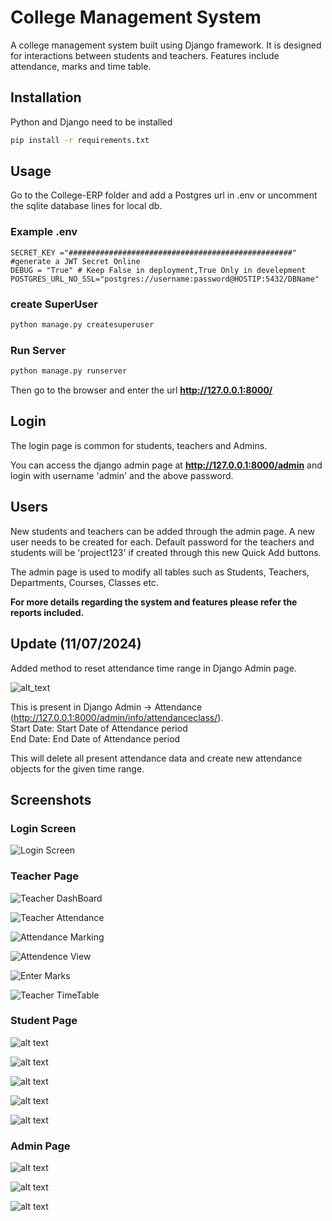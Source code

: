 # College Management System

A college management system built using Django framework. It is designed for interactions between students and teachers. Features include attendance, marks and time table.

## Installation

Python and Django need to be installed

```bash
pip install -r requirements.txt
```

## Usage

Go to the College-ERP folder and add a Postgres url in .env or uncomment the sqlite database lines for local db.

### Example .env

```
SECRET_KEY ="##################################################" #generate a JWT Secret Online
DEBUG = "True" # Keep False in deployment,True Only in develepment
POSTGRES_URL_NO_SSL="postgres://username:password@HOSTIP:5432/DBName"
```

### create SuperUser

```bash
python manage.py createsuperuser
```

### Run Server

```bash
python manage.py runserver
```

Then go to the browser and enter the url **http://127.0.0.1:8000/**

## Login

The login page is common for students, teachers and Admins.

You can access the django admin page at **http://127.0.0.1:8000/admin** and login with username 'admin' and the above password.

## Users

New students and teachers can be added through the admin page. A new user needs to be created for each.
Default password for the teachers and students will be 'project123' if created through this new Quick Add buttons.

The admin page is used to modify all tables such as Students, Teachers, Departments, Courses, Classes etc.

**For more details regarding the system and features please refer the reports included.**

## Update (11/07/2024)

Added method to reset attendance time range in Django Admin page.

![alt_text](https://i.imgur.com/0xOWmUZ.png)

This is present in Django Admin -> Attendance (http://127.0.0.1:8000/admin/info/attendanceclass/).  
Start Date: Start Date of Attendance period  
End Date: End Date of Attendance period

This will delete all present attendance data and create new attendance objects for the given time range.

## Screenshots

### Login Screen

![Login Screen](https://imgur.com/WHXZ7hm.png)

### Teacher Page

![Teacher DashBoard](https://imgur.com/lhRQnnE.png)

![Teacher Attendance](https://imgur.com/N4VVbVR.png)

![Attendance Marking](https://imgur.com/9GKsdBP.png)

![Attendence View](https://imgur.com/88TThj6.png)

![Enter Marks](https://imgur.com/OmrNNU4.png)

![Teacher TimeTable](https://imgur.com/pJcXVI5.png)

### Student Page

![alt text](https://imgur.com/isL9cjz.png)

![alt text](https://imgur.com/5pzl7m3.png)

![alt text](https://imgur.com/7zWhHZx.png)

![alt text](https://imgur.com/fu7gxk8.png)

![alt text](https://imgur.com/NZqU268.png)

### Admin Page

![alt text](https://imgur.com/sDvDc9N.png)

![alt text](https://imgur.com/tMKWx6f.png)

![alt text](https://imgur.com/PvCsNeB.png)
